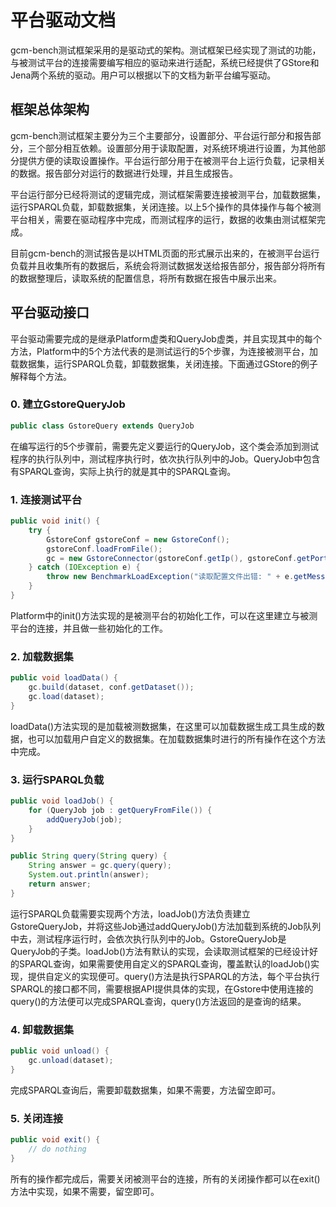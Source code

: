 # 平台驱动文档

gcm-bench测试框架采用的是驱动式的架构。测试框架已经实现了测试的功能，与被测试平台的连接需要编写相应的驱动来进行适配，系统已经提供了GStore和Jena两个系统的驱动。用户可以根据以下的文档为新平台编写驱动。


## 框架总体架构

gcm-bench测试框架主要分为三个主要部分，设置部分、平台运行部分和报告部分，三个部分相互依赖。设置部分用于读取配置，对系统环境进行设置，为其他部分提供方便的读取设置操作。平台运行部分用于在被测平台上运行负载，记录相关的数据。报告部分对运行的数据进行处理，并且生成报告。

平台运行部分已经将测试的逻辑完成，测试框架需要连接被测平台，加载数据集，运行SPARQL负载，卸载数据集，关闭连接。以上5个操作的具体操作与每个被测平台相关，需要在驱动程序中完成，而测试程序的运行，数据的收集由测试框架完成。

目前gcm-bench的测试报告是以HTML页面的形式展示出来的，在被测平台运行负载并且收集所有的数据后，系统会将测试数据发送给报告部分，报告部分将所有的数据整理后，读取系统的配置信息，将所有数据在报告中展示出来。


## 平台驱动接口

平台驱动需要完成的是继承Platform虚类和QueryJob虚类，并且实现其中的每个方法，Platform中的5个方法代表的是测试运行的5个步骤，为连接被测平台，加载数据集，运行SPARQL负载，卸载数据集，关闭连接。下面通过GStore的例子解释每个方法。

### 0. 建立GstoreQueryJob
```java
public class GstoreQuery extends QueryJob
```
在编写运行的5个步骤前，需要先定义要运行的QueryJob，这个类会添加到测试程序的执行队列中，测试程序执行时，依次执行队列中的Job。QueryJob中包含有SPARQL查询，实际上执行的就是其中的SPARQL查询。

### 1. 连接测试平台
```java
public void init() {
    try {
        GstoreConf gstoreConf = new GstoreConf();
        gstoreConf.loadFromFile();
        gc = new GstoreConnector(gstoreConf.getIp(), gstoreConf.getPort());
    } catch (IOException e) {
        throw new BenchmarkLoadException("读取配置文件出错: " + e.getMessage());
    }
}
```
Platform中的init()方法实现的是被测平台的初始化工作，可以在这里建立与被测平台的连接，并且做一些初始化的工作。

### 2. 加载数据集
```java
public void loadData() {
    gc.build(dataset, conf.getDataset());
    gc.load(dataset);
}
```
loadData()方法实现的是加载被测数据集，在这里可以加载数据生成工具生成的数据，也可以加载用户自定义的数据集。在加载数据集时进行的所有操作在这个方法中完成。

### 3. 运行SPARQL负载
```java
public void loadJob() {
    for (QueryJob job : getQueryFromFile()) {
        addQueryJob(job);
    }
}

public String query(String query) {
    String answer = gc.query(query);
    System.out.println(answer);
    return answer;
}
```
运行SPARQL负载需要实现两个方法，loadJob()方法负责建立GstoreQueryJob，并将这些Job通过addQueryJob()方法加载到系统的Job队列中去，测试程序运行时，会依次执行队列中的Job。GstoreQueryJob是QueryJob的子类。loadJob()方法有默认的实现，会读取测试框架的已经设计好的SPARQL查询，如果需要使用自定义的SPARQL查询，覆盖默认的loadJob()实现，提供自定义的实现便可。query()方法是执行SPARQL的方法，每个平台执行SPARQL的接口都不同，需要根据API提供具体的实现，在Gstore中使用连接的query()的方法便可以完成SPARQL查询，query()方法返回的是查询的结果。

### 4. 卸载数据集
```java
public void unload() {
    gc.unload(dataset);
}
```
完成SPARQL查询后，需要卸载数据集，如果不需要，方法留空即可。

### 5. 关闭连接
```java
public void exit() {
    // do nothing
}
```
所有的操作都完成后，需要关闭被测平台的连接，所有的关闭操作都可以在exit()方法中实现，如果不需要，留空即可。